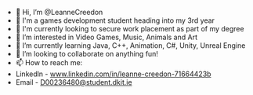 - 👋 Hi, I’m @LeanneCreedon
- 🐧 I'm a games development student heading into my 3rd year
- 🐝 I'm currently looking to secure work placement as part of my degree
- 👀 I’m interested in Video Games, Music, Animals and Art
- 🌱 I’m currently learning Java, C++, Animation, C#, Unity, Unreal Engine
- 💞️ I’m looking to collaborate on anything fun!
- 📫 How to reach me:
- Linkedln - www.linkedin.com/in/leanne-creedon-71664423b
- Email - D00236480@student.dkit.ie

<!---
LeanneCreedon/LeanneCreedon is a ✨ special ✨ repository because its `README.md` (this file) appears on your GitHub profile.
You can click the Preview link to take a look at your changes.
--->
